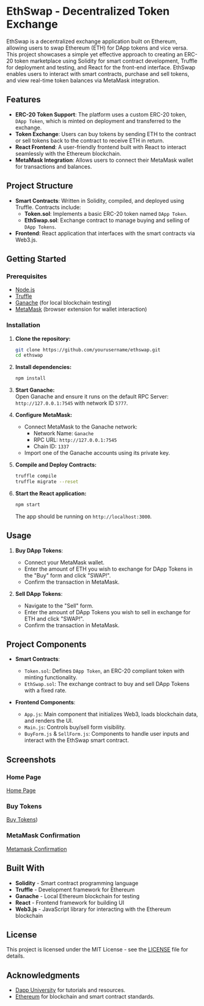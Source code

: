  # EthSwap - Decentralized Token Exchange

EthSwap is a decentralized exchange application built on Ethereum, allowing users to swap Ethereum (ETH) for DApp tokens and vice versa. This project showcases a simple yet effective approach to creating an ERC-20 token marketplace using Solidity for smart contract development, Truffle for deployment and testing, and React for the front-end interface. EthSwap enables users to interact with smart contracts, purchase and sell tokens, and view real-time token balances via MetaMask integration.

## Features

- **ERC-20 Token Support**: The platform uses a custom ERC-20 token, `DApp Token`, which is minted on deployment and transferred to the exchange.
- **Token Exchange**: Users can buy tokens by sending ETH to the contract or sell tokens back to the contract to receive ETH in return.
- **React Frontend**: A user-friendly frontend built with React to interact seamlessly with the Ethereum blockchain.
- **MetaMask Integration**: Allows users to connect their MetaMask wallet for transactions and balances.

## Project Structure

- **Smart Contracts**: Written in Solidity, compiled, and deployed using Truffle. Contracts include:
  - **Token.sol**: Implements a basic ERC-20 token named `DApp Token`.
  - **EthSwap.sol**: Exchange contract to manage buying and selling of `DApp Tokens`.
- **Frontend**: React application that interfaces with the smart contracts via Web3.js.

## Getting Started

### Prerequisites

- [Node.js](https://nodejs.org/)
- [Truffle](https://www.trufflesuite.com/docs/truffle/getting-started/installation)
- [Ganache](https://www.trufflesuite.com/ganache) (for local blockchain testing)
- [MetaMask](https://metamask.io/) (browser extension for wallet interaction)

### Installation

1. **Clone the repository:**

    ```bash
    git clone https://github.com/yourusername/ethswap.git
    cd ethswap
    ```

2. **Install dependencies:**

    ```bash
    npm install
    ```

3. **Start Ganache:**  
   Open Ganache and ensure it runs on the default RPC Server: `http://127.0.0.1:7545` with network ID `5777`.

4. **Configure MetaMask:**
   - Connect MetaMask to the Ganache network:
     - Network Name: `Ganache`
     - RPC URL: `http://127.0.0.1:7545`
     - Chain ID: `1337`
   - Import one of the Ganache accounts using its private key.

5. **Compile and Deploy Contracts:**

    ```bash
    truffle compile
    truffle migrate --reset
    ```

6. **Start the React application:**

    ```bash
    npm start
    ```

   The app should be running on `http://localhost:3000`.

## Usage

1. **Buy DApp Tokens**:  
   - Connect your MetaMask wallet.
   - Enter the amount of ETH you wish to exchange for DApp Tokens in the "Buy" form and click "SWAP!".
   - Confirm the transaction in MetaMask.

2. **Sell DApp Tokens**:  
   - Navigate to the "Sell" form.
   - Enter the amount of DApp Tokens you wish to sell in exchange for ETH and click "SWAP!".
   - Confirm the transaction in MetaMask.

## Project Components

- **Smart Contracts**:
  - `Token.sol`: Defines `DApp Token`, an ERC-20 compliant token with minting functionality.
  - `EthSwap.sol`: The exchange contract to buy and sell DApp Tokens with a fixed rate.
  
- **Frontend Components**:
  - `App.js`: Main component that initializes Web3, loads blockchain data, and renders the UI.
  - `Main.js`: Controls buy/sell form visibility.
  - `BuyForm.js` & `SellForm.js`: Components to handle user inputs and interact with the EthSwap smart contract.

## Screenshots

### Home Page
[Home Page](https://github.com/user-attachments/assets/302abbef-c662-4e42-bcb1-7e0a0d8914be)


### Buy Tokens
[Buy Tokens](https://github.com/user-attachments/assets/ea81ca1a-a170-4ebe-9e92-5c45863957db))

### MetaMask Confirmation
[Metamask Confirmation](https://github.com/user-attachments/assets/dce25c16-ea66-4df6-8b00-702dbe714daf)


## Built With

- **Solidity** - Smart contract programming language
- **Truffle** - Development framework for Ethereum
- **Ganache** - Local Ethereum blockchain for testing
- **React** - Frontend framework for building UI
- **Web3.js** - JavaScript library for interacting with the Ethereum blockchain


## License

This project is licensed under the MIT License - see the [LICENSE](LICENSE) file for details.

## Acknowledgments

- [Dapp University](https://www.dappuniversity.com/) for tutorials and resources.
- [Ethereum](https://ethereum.org/) for blockchain and smart contract standards.

